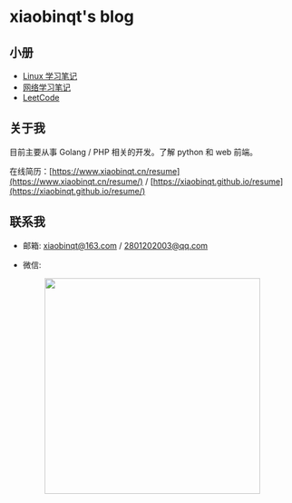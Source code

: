 # xiaobinqt's blog

## 小册

+ [Linux 学习笔记](https://xiaobinqt.github.io/linux/)
+ [网络学习笔记](https://xiaobinqt.github.io/http/)
+ [LeetCode](https://xiaobinqt.github.io/leetcode/)

## 关于我

目前主要从事 Golang / PHP 相关的开发。了解 python 和 web 前端。

在线简历：[https://www.xiaobinqt.cn/resume](https://www.xiaobinqt.cn/resume/) / [https://xiaobinqt.github.io/resume](https://xiaobinqt.github.io/resume/)

## 联系我

+ 邮箱: xiaobinqt@163.com / 2801202003@qq.com

+ 微信:

<div align="center"><img src="https://cdn.xiaobinqt.cn/xiaobinqt.io/20220316/fa2dcf94966c4070936ef469d0c184af.jpg?imageView2/0/interlace/1/q/50|imageslim" width=380  /></div>



